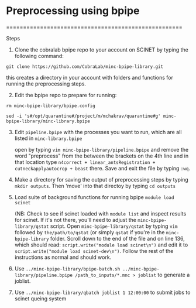 # Preprocessing using bpipe
====================================================

Steps

1. Clone the cobralab bpipe repo to your account on SCINET by typing the following command:
 
  ``git clone https://github.com/CobraLab/minc-bpipe-library.git``

  this creates a directory in your account with folders and functions for running the preprocessing steps.
  
  
2. Edit the bpipe repo to prepare for running:
 
  ``rm minc-bpipe-library/bpipe.config``

  ``sed -i 's#/opt/quarantine#/project/m/mchakrav/quarantine#g' minc-bpipe-library/minc-library.bpipe``


3. Edit ``pipeline.bpipe`` with the processes you want to run, which are all listed in ``minc-library.bpipe``
 
   open by typing ``vim minc-bpipe-library/pipeline.bpipe`` and remove the word "preprocess" from the between the brackets on the 4th line and in that location type ``n4correct + linear_antsRegistration + cutneckapplyautocrop + beast`` there.  Save and exit the file by typing ``:wq``.


4. Make a directory for saving the output of preprocessing steps by typing ``mkdir outputs``.  Then 'move' into that directoy by typing ``cd outputs``

5. Load suite of background functions for running bpipe
   ``module load scinet``

     (NB: Check to see if scinet loaded with ``module list`` and inspect results for scinet.  If it's not there, you'll need to adjust the ``minc-bpipe-library/qstat`` script.  Open ``minc-bpipe-library/qstat`` by typing ``vim`` followed by ``the/path/to/qstat`` (or simply ``qstat`` if you're in the ``minc-bpipe-library`` folder.  Scroll down to the end of the file and on line 136, which should read: ``script.write("module load scinet\n")`` and edit it to ``script.write("module load scinet-dev\n")``.  Follow the rest of the instructions as normal and should work.   

6. Use ``../minc-bpipe-library/bpipe-batch.sh ../minc-bpipe-library/pipeline.bpipe /path_to_inputs/*.mnc > joblist`` to generate a joblist.  

7. Use ``../minc-bpipe-library/qbatch joblist 1 12:00:00`` to submit jobs to scinet queing system
